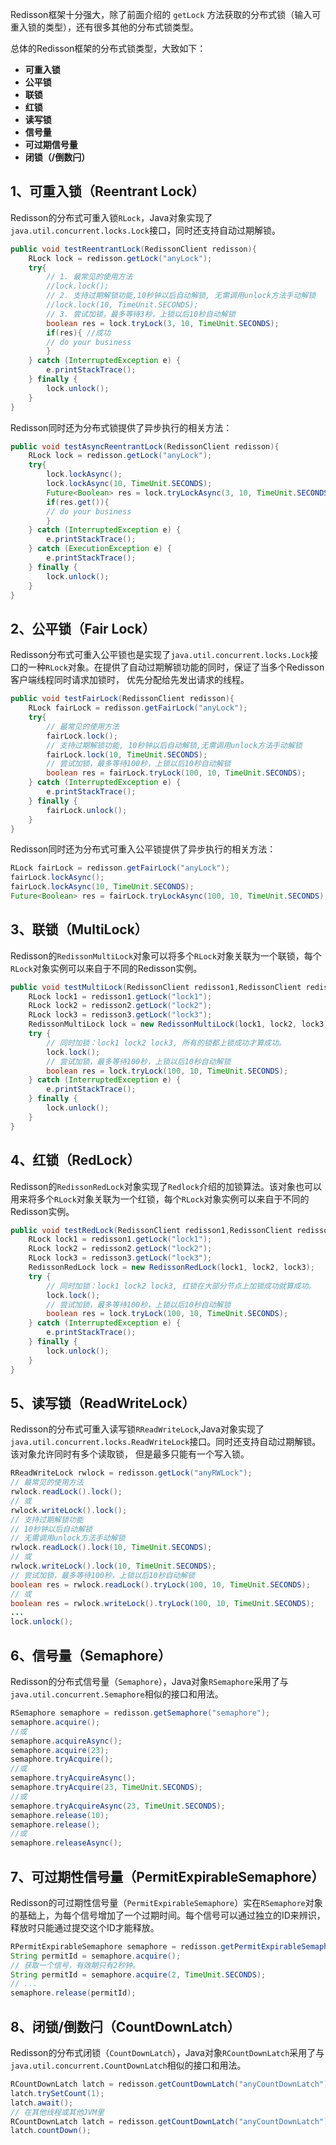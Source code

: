Redisson框架十分强大，除了前面介绍的 `getLock` 方法获取的分布式锁（输入可重入锁的类型），还有很多其他的分布式锁类型。

总体的Redisson框架的分布式锁类型，大致如下：

* **可重入锁**
* **公平锁**
* **联锁**
* **红锁**
* **读写锁**
* **信号量**
* **可过期信号量**
* **闭锁（/倒数闩）**

## 1、可重入锁（Reentrant Lock）

Redisson的分布式可重入锁`RLock`，Java对象实现了`java.util.concurrent.locks.Lock`接口，同时还支持自动过期解锁。

```java
public void testReentrantLock(RedissonClient redisson){
	RLock lock = redisson.getLock("anyLock");
	try{
		// 1. 最常见的使用方法
		//lock.lock();
		// 2. 支持过期解锁功能,10秒钟以后自动解锁, 无需调用unlock方法手动解锁
		//lock.lock(10, TimeUnit.SECONDS);
		// 3. 尝试加锁，最多等待3秒，上锁以后10秒自动解锁
		boolean res = lock.tryLock(3, 10, TimeUnit.SECONDS);
		if(res){ //成功
		// do your business
		}
	} catch (InterruptedException e) {
		e.printStackTrace();
	} finally {
		lock.unlock();
	}
}
```

Redisson同时还为分布式锁提供了异步执行的相关方法：

```java
public void testAsyncReentrantLock(RedissonClient redisson){
	RLock lock = redisson.getLock("anyLock");
	try{
		lock.lockAsync();
		lock.lockAsync(10, TimeUnit.SECONDS);
		Future<Boolean> res = lock.tryLockAsync(3, 10, TimeUnit.SECONDS);
		if(res.get()){
		// do your business
		}
	} catch (InterruptedException e) {
		e.printStackTrace();
	} catch (ExecutionException e) {
		e.printStackTrace();
	} finally {
		lock.unlock();
	}
}
```

## 2、公平锁（Fair Lock）

Redisson分布式可重入公平锁也是实现了`java.util.concurrent.locks.Lock`接口的一种`RLock`对象。在提供了自动过期解锁功能的同时，保证了当多个Redisson客户端线程同时请求加锁时，
优先分配给先发出请求的线程。

```java
public void testFairLock(RedissonClient redisson){
	RLock fairLock = redisson.getFairLock("anyLock");
	try{
		// 最常见的使用方法
		fairLock.lock();
		// 支持过期解锁功能, 10秒钟以后自动解锁,无需调用unlock方法手动解锁
		fairLock.lock(10, TimeUnit.SECONDS);
		// 尝试加锁，最多等待100秒，上锁以后10秒自动解锁
		boolean res = fairLock.tryLock(100, 10, TimeUnit.SECONDS);
	} catch (InterruptedException e) {
		e.printStackTrace();
	} finally {
		fairLock.unlock();
	}
}
```

Redisson同时还为分布式可重入公平锁提供了异步执行的相关方法：

```java
RLock fairLock = redisson.getFairLock("anyLock");
fairLock.lockAsync();
fairLock.lockAsync(10, TimeUnit.SECONDS);
Future<Boolean> res = fairLock.tryLockAsync(100, 10, TimeUnit.SECONDS);
```

## 3、联锁（MultiLock）

Redisson的`RedissonMultiLock`对象可以将多个`RLock`对象关联为一个联锁，每个`RLock`对象实例可以来自于不同的Redisson实例。

```java
public void testMultiLock(RedissonClient redisson1,RedissonClient redisson2, RedissonClient redisson3){
	RLock lock1 = redisson1.getLock("lock1");
	RLock lock2 = redisson2.getLock("lock2");
	RLock lock3 = redisson3.getLock("lock3");
	RedissonMultiLock lock = new RedissonMultiLock(lock1, lock2, lock3);
	try {
		// 同时加锁：lock1 lock2 lock3, 所有的锁都上锁成功才算成功。
		lock.lock();
		// 尝试加锁，最多等待100秒，上锁以后10秒自动解锁
		boolean res = lock.tryLock(100, 10, TimeUnit.SECONDS);
	} catch (InterruptedException e) {
		e.printStackTrace();
	} finally {
		lock.unlock();
	}
}
```

## 4、红锁（RedLock）

Redisson的`RedissonRedLock`对象实现了`Redlock`介绍的加锁算法。该对象也可以用来将多个`RLock`对象关联为一个红锁，每个`RLock`对象实例可以来自于不同的Redisson实例。

```java
public void testRedLock(RedissonClient redisson1,RedissonClient redisson2, RedissonClient redisson3){
	RLock lock1 = redisson1.getLock("lock1");
	RLock lock2 = redisson2.getLock("lock2");
	RLock lock3 = redisson3.getLock("lock3");
	RedissonRedLock lock = new RedissonRedLock(lock1, lock2, lock3);
	try {
		// 同时加锁：lock1 lock2 lock3, 红锁在大部分节点上加锁成功就算成功。
		lock.lock();
		// 尝试加锁，最多等待100秒，上锁以后10秒自动解锁
		boolean res = lock.tryLock(100, 10, TimeUnit.SECONDS);
	} catch (InterruptedException e) {
		e.printStackTrace();
	} finally {
		lock.unlock();
	}
}
```

## 5、读写锁（ReadWriteLock）

Redisson的分布式可重入读写锁`RReadWriteLock`,Java对象实现了`java.util.concurrent.locks.ReadWriteLock`接口。同时还支持自动过期解锁。该对象允许同时有多个读取锁，
但是最多只能有一个写入锁。

```java
RReadWriteLock rwlock = redisson.getLock("anyRWLock");
// 最常见的使用方法
rwlock.readLock().lock();
// 或
rwlock.writeLock().lock();
// 支持过期解锁功能
// 10秒钟以后自动解锁
// 无需调用unlock方法手动解锁
rwlock.readLock().lock(10, TimeUnit.SECONDS);
// 或
rwlock.writeLock().lock(10, TimeUnit.SECONDS);
// 尝试加锁，最多等待100秒，上锁以后10秒自动解锁
boolean res = rwlock.readLock().tryLock(100, 10, TimeUnit.SECONDS);
// 或
boolean res = rwlock.writeLock().tryLock(100, 10, TimeUnit.SECONDS);
...
lock.unlock();
```

## 6、信号量（Semaphore）

Redisson的分布式信号量（`Semaphore`），Java对象`RSemaphore`采用了与`java.util.concurrent.Semaphore`相似的接口和用法。

```java
RSemaphore semaphore = redisson.getSemaphore("semaphore");
semaphore.acquire();
//或
semaphore.acquireAsync();
semaphore.acquire(23);
semaphore.tryAcquire();
//或
semaphore.tryAcquireAsync();
semaphore.tryAcquire(23, TimeUnit.SECONDS);
//或
semaphore.tryAcquireAsync(23, TimeUnit.SECONDS);
semaphore.release(10);
semaphore.release();
//或
semaphore.releaseAsync();
```

## 7、可过期性信号量（PermitExpirableSemaphore）

Redisson的可过期性信号量（`PermitExpirableSemaphore`）实在`RSemaphore`对象的基础上，为每个信号增加了一个过期时间。每个信号可以通过独立的ID来辨识，释放时只能通过提交这个ID才能释放。

```java
RPermitExpirableSemaphore semaphore = redisson.getPermitExpirableSemaphore("mySemaphore");
String permitId = semaphore.acquire();
// 获取一个信号，有效期只有2秒钟。
String permitId = semaphore.acquire(2, TimeUnit.SECONDS);
// ...
semaphore.release(permitId);
```

## 8、闭锁/倒数闩（CountDownLatch）

Redisson的分布式闭锁（`CountDownLatch`），Java对象`RCountDownLatch`采用了与`java.util.concurrent.CountDownLatch`相似的接口和用法。

```java
RCountDownLatch latch = redisson.getCountDownLatch("anyCountDownLatch");
latch.trySetCount(1);
latch.await();
// 在其他线程或其他JVM里
RCountDownLatch latch = redisson.getCountDownLatch("anyCountDownLatch");
latch.countDown();
```